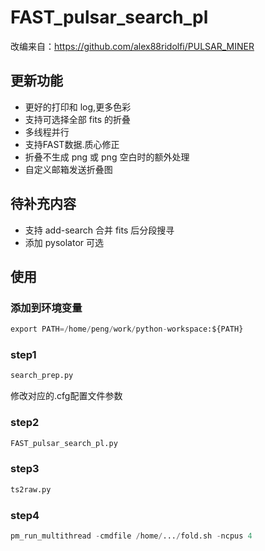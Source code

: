 # FAST_pulsar_search_pl

改编来自：https://github.com/alex88ridolfi/PULSAR_MINER

## 更新功能
* 更好的打印和 log,更多色彩
* 支持可选择全部 fits 的折叠
* 多线程并行
* 支持FAST数据.质心修正
* 折叠不生成 png 或 png 空白时的额外处理
* 自定义邮箱发送折叠图

## 待补充内容
* 支持 add-search 合并 fits 后分段搜寻
* 添加 pysolator 可选

## 使用
### 添加到环境变量
```python
export PATH=/home/peng/work/python-workspace:${PATH}
```

### step1
```python
search_prep.py
```
修改对应的.cfg配置文件参数

### step2
```python
FAST_pulsar_search_pl.py
```

### step3
```python
ts2raw.py
```

### step4
```python
pm_run_multithread -cmdfile /home/.../fold.sh -ncpus 4
```
